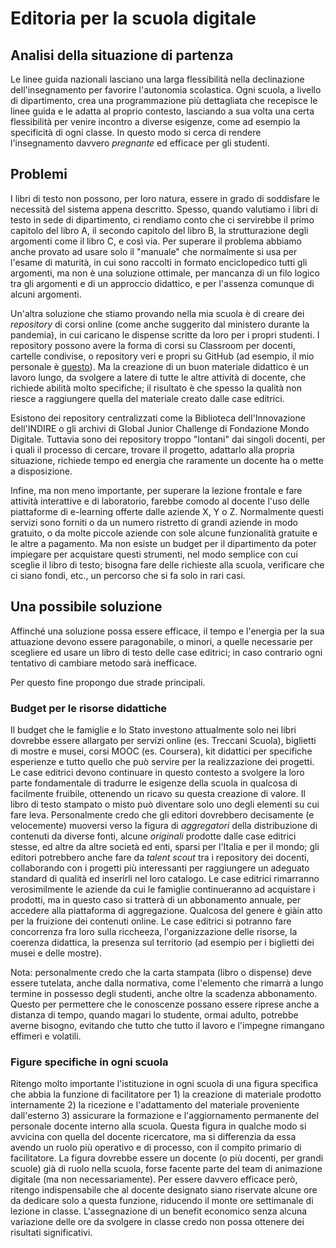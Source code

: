 # Editoria per la scuola digitale

## Analisi della situazione di partenza
Le linee guida nazionali lasciano una larga flessibilità nella declinazione dell'insegnamento per favorire l'autonomia scolastica. Ogni scuola, a livello di dipartimento, crea una programmazione più dettagliata che recepisce le linee guida e le adatta al proprio contesto, lasciando a sua volta una certa flessibilità per venire incontro a diverse esigenze, come ad esempio la specificità di ogni classe. In questo modo si cerca di rendere l'insegnamento davvero _pregnante_ ed efficace per gli studenti.

## Problemi
I libri di testo non possono, per loro natura, essere in grado di soddisfare le necessità del sistema appena descritto. Spesso, quando valutiamo i libri di testo in sede di dipartimento, ci rendiamo conto che ci servirebbe il primo capitolo del libro A, il secondo capitolo del libro B, la strutturazione degli argomenti come il libro C, e così via. Per superare il problema abbiamo anche provato ad usare solo il "manuale" che normalmente si usa per l'esame di maturità, in cui sono raccolti in formato enciclopedico tutti gli argomenti, ma non è una soluzione ottimale, per mancanza di un filo logico tra gli argomenti e di un approccio didattico, e per l'assenza comunque di alcuni argomenti.

Un'altra soluzione che stiamo provando nella mia scuola è di creare dei _repository_ di corsi online (come anche suggerito dal ministero durante la pandemia), in cui caricano le dispense scritte da loro per i propri studenti. I repository possono avere la forma di corsi su Classroom per docenti, cartelle condivise, o repository veri e propri su GitHub (ad esempio, il mio personale è [questo](wbigger.github.io)). Ma la creazione di un buon materiale didattico è un lavoro lungo, da svolgere a latere di tutte le altre attività di docente, che richiede abilità molto specifiche; il risultato è che spesso la qualità non riesce a raggiungere quella del materiale creato dalle case editrici.

Esistono dei repository centralizzati come la Biblioteca dell'Innovazione dell'INDIRE o gli archivi di Global Junior Challenge di Fondazione Mondo Digitale. Tuttavia sono dei repository troppo "lontani" dai singoli docenti, per i quali il processo di cercare, trovare il progetto, adattarlo alla propria situazione, richiede tempo ed energia che raramente un docente ha o mette a disposizione. 

Infine, ma non meno importante, per superare la lezione frontale e fare attività interattive e di laboratorio, farebbe comodo al docente l'uso delle piattaforme di e-learning offerte dalle aziende X, Y o Z. Normalmente questi servizi sono forniti o da un numero ristretto di grandi aziende in modo gratuito, o da molte piccole aziende con sole alcune funzionalità gratuite e le altre a pagamento. Ma non esiste un budget per il dipartimento da poter impiegare per acquistare questi strumenti, nel modo semplice con cui sceglie il libro di testo; bisogna fare delle richieste alla scuola, verificare che ci siano fondi, etc., un percorso che si fa solo in rari casi.

## Una possibile soluzione
Affinché una soluzione possa essere efficace, il tempo e l'energia per la sua attuazione devono essere paragonabile, o minori, a quelle necessarie per scegliere ed usare un libro di testo delle case editrici; in caso contrario ogni tentativo di cambiare metodo sarà inefficace.

Per questo fine propongo due strade principali.

### Budget per le risorse didattiche
Il budget che le famiglie e lo Stato investono attualmente solo nei libri dovrebbe essere allargato per servizi online (es. Treccani Scuola), biglietti di mostre e musei, corsi MOOC (es. Coursera), kit didattici per specifiche esperienze e tutto quello che può servire per la realizzazione dei progetti. Le case editrici devono continuare in questo contesto a svolgere la loro parte fondamentale di tradurre le esigenze della scuola in qualcosa di facilmente fruibile, ottenendo un ricavo su questa creazione di valore. Il libro di testo stampato o misto può diventare solo uno degli elementi su cui fare leva. Personalmente credo che gli editori dovrebbero decisamente (e velocemente) muoversi verso la figura di _aggregatori_ della distribuzione di contenuti da diverse fonti, alcune _originali_ prodotte dalle case editrici stesse, ed altre da altre società ed enti, sparsi per l'Italia e per il mondo; gli editori potrebbero anche fare da _talent scout_ tra i repository dei docenti, collaborando con i progetti più interessanti per raggiungere un adeguato standard di qualità ed inserirli nel loro catalogo. Le case editrici rimarranno verosimilmente le aziende da cui le famiglie continueranno ad acquistare i prodotti, ma in questo caso si tratterà di un abbonamento annuale, per accedere alla piattaforma di aggregazione. Qualcosa del genere  è giàin atto per la fruizione dei contenuti online. Le case editrici si potranno fare concorrenza fra loro sulla riccheeza, l'organizzazione delle risorse, la coerenza didattica, la presenza sul territorio (ad esempio per i biglietti dei musei e delle mostre).

Nota: personalmente credo che la carta stampata (libro o dispense) deve essere tutelata, anche dalla normativa, come l'elemento che rimarrà a lungo termine in possesso degli studenti, anche oltre la scadenza abbonamento. Questo per permettere che le conoscenze possano essere riprese anche a distanza di tempo, quando magari lo studente, ormai adulto, potrebbe averne bisogno, evitando che tutto che tutto il lavoro e l'impegne rimangano effimeri e volatili.

### Figure specifiche in ogni scuola
Ritengo molto importante l'istituzione in ogni scuola di una figura specifica che abbia la funzione di facilitatore per 1) la creazione di materiale prodotto internamente 2) la ricezione e l'adattamento del materiale proveniente dall'esterno 3) assicurare la formazione e l'aggiornamento permanente del personale docente interno alla scuola. Questa figura in qualche modo si avvicina con quella del docente ricercatore, ma si differenzia da essa avendo un ruolo più operativo e di processo, con il compito primario di facilitatore. La figura dovrebbe essere un docente (o più docenti, per grandi scuole) già di ruolo nella scuola, forse facente parte del team di animazione digitale (ma non necessariamente). Per essere davvero efficace però, ritengo indispensabile che al docente designato siano riservate alcune ore da dedicare solo a questa funzione, riducendo il monte ore settimanale di lezione in classe. L'assegnazione di un benefit economico senza alcuna variazione delle ore da svolgere in classe credo non possa ottenere dei risultati significativi.
